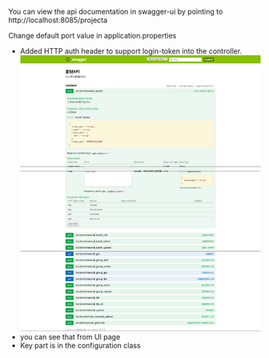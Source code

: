 
You can view the api documentation in swagger-ui by pointing to  
http://localhost:8085/projecta

Change default port value in application.properties

- Added HTTP auth header to support login-token into the controller.
![avatar](screencapture-localhost-8085-projecta-swagger-ui-html-1499401264183.png)
- you can see that from UI page
- Key part is in the configuration class